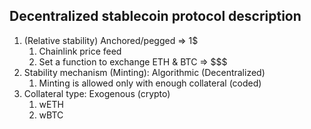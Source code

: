 ## Decentralized stablecoin protocol description
1. (Relative stability) Anchored/pegged => 1$
   1. Chainlink price feed
   2. Set a function to exchange ETH & BTC => $$$
2. Stability mechanism (Minting): Algorithmic (Decentralized)
   1. Minting is allowed only with enough collateral (coded)
3. Collateral type: Exogenous (crypto)
   1. wETH
   2. wBTC